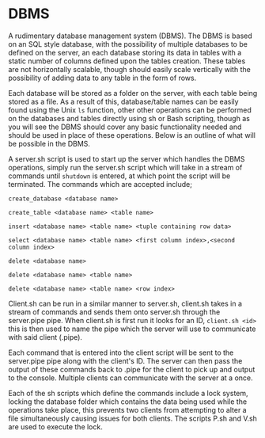 # DBMS
A rudimentary database management system (DBMS). The DBMS is based on an SQL style database, with the possibility of multiple databases to be defined on the server, an each database storing its data in tables with a static number of columns defined upon the tables creation. These tables are not horizontally scalable, though should easily scale vertically with the possibility of adding data to any table in the form of rows.

Each database will be stored as a folder on the server, with each table being stored as a file. As a result of this, database/table names can be easily found using the Unix `ls` function, other other operations can be performed on the databases and tables directly using sh or Bash scripting, though as you will see the DBMS should cover any basic functionality needed and should be used in place of these operations. Below is an outline of what will be possible in the DBMS.


A server.sh script is used to start up the server which handles the DBMS operations, simply run the server.sh script which will take in a stream of commands until `shutdown` is entered, at which point the script will be terminated. The commands which are accepted include;


`create_database <database name>`

`create_table <database name> <table name>`

`insert <database name> <table name> <tuple containing row data>`

`select <database name> <table name> <first column index>,<second column index>`

`delete <database name>`

`delete <database name> <table name>`

`delete <database name> <table name> <row index>`


Client.sh can be run in a similar manner to server.sh, client.sh takes in a stream of commands and sends them onto server.sh through the server.pipe pipe. When client.sh is first run it looks for an ID, `client.sh <id>` this is then used to name the pipe which the server will use to communicate with said client (<id>.pipe). 

Each command that is entered into the client script will be sent to the server.pipe pipe along with the client's ID. The server can then pass the output of these commands back to <id>.pipe for the client to pick up and output to the console. Multiple clients can communicate with the server at a once. 

Each of the sh scripts which define the commands include a lock system, locking the database folder which contains the data being used while the operations take place, this prevents two clients from attempting to alter a file simultaneously causing issues for both clients. The scripts P.sh and V.sh are used to execute the lock.

